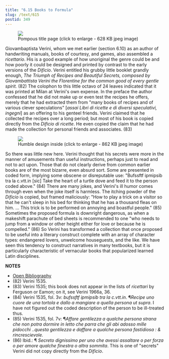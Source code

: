 ```yaml
---
title: "6.15 Books to Formula"
slug: /text/615
postid: 349
---
```



<figure class="mkdn-figure">
    <div onClick="createLightbox('/images_full//6.00_Chapter_Six/HFS_024.01.jpg','Pompous title page (click to enlarge - 628 KB jpeg image)')" class="mkdn-image-link" id="lbimage">
    <img class="mkdn-image" src="/images_full//6.00_Chapter_Six/HFS_024.01.jpg" />
    <figcaption class="mkdn-figcaption">Pompous title page (click to enlarge - 628 KB jpeg image)</figcaption>
    </div>
</figure>

Giovambaptista Verini, whom we met earlier (section 6.10) as an author of handwriting manuals, books of courtesy, and games, also assembled a *ricettario*. His is a good example of how unoriginal the genre could be and how poorly it could be designed and printed by contrast to the early versions of the *Dificio*. Verini entitled his grubby little booklet grandly enough, *The Triumph of Recipes and Beautiful Secrets, composed by Giovambattista Verini the Florentine for the common good of every gentle spirit.* (82) The colophon to this little octavo of 24 leaves indicated that it was printed at Milan at Verini's own expense. In the preface the author confessed that he did not make up or even test the recipes he offers, merely that he had extracted them from "many books of recipes and of various clever speculations" [*assai Libri di ricette e di diversi speculativi, ingegni*] as an offering to his genteel friends. Verini claimed that he collected the recipes over a long period; but most of his book is copied directly from the *Dificio di ricette*. He even copied the claim that he had made the collection for personal friends and associates. (83)


<figure class="mkdn-figure">
    <div onClick="createLightbox('/images_full//6.00_Chapter_Six/HFS_024.02.jpg','Humble design inside (click to enlarge - 862 KB jpeg image)')" class="mkdn-image-link" id="lbimage">
    <img class="mkdn-image" src="/images_full//6.00_Chapter_Six/HFS_024.02.jpg" />
    <figcaption class="mkdn-figcaption">Humble design inside (click to enlarge - 862 KB jpeg image)</figcaption>
    </div>
</figure>

So there was little new here. Verini thought that his secrets were more in the manner of amusements than useful instructions, perhaps just to read and not to act upon. Those that do not clearly derive from common earlier books are of the most bizarre, even absurd sort. Some are presented in coded form, implying some obscene or disreputable use: "Bufssftf ipmipsib tra la c.vtt.in [sic] Take the heart of a turtle dove and feed it to the person coded above." (84) There are many jokes, and Verini's ill humor comes through even when the joke itself is harmless. The itching powder of the *Dificio* is copied, but framed maliciously: "How to play a trick on a visitor so that he can't sleep in his bed for thinking that he has a thousand fleas on him. ... This trick is to be performed on annoying and boastful people." (85) Sometimes the proposed formula is downright dangerous, as when a makeshift parachute of bed sheets is recommended to one "who needs to jump from a window or other height either for love or because he is compelled." (86) So Verini has transformed a collection that once proposed to be useful into a literary construct complete with an array of character types: endangered lovers, unwelcome houseguests, and the like. We have seen this tendency to construct narratives in many textbooks, but it is particularly characteristic of vernacular books that popularized learned Latin disciplines.

**NOTES**
* [Open Bibliography](/bibliography.pdf)
* (82) Verini 1535.
* (83) Verini 1535; this book does not appear in the lists of *ricettari* by Ferguson or Eamon; on it, see Verini 1966a, 36.
* (84) Verini 1535, fol. 3v: *bufssftf ipmipsib tra la c.vtt.in*. ¶*Recipe uno cuore de una tortola e dallo a mangiare a quella persona ut supra*. I have not figured out the coded description of the person to be ill-treated thus.
* (85) Verini 1535, fol. 7v: ¶*Affare gentilezza a qualche persona strana che non potra dormire in letto che parra che gli abi adosso mille pidocchi ..questa gentilezza e daffare a qualche persona fastidiosa : &amp; rincrescievole.*
* (86) Ibid.: ¶ *Secreto dignissimo per uno che avessi assaltare o per forza o per amore qualche finestra o altra sommita*. This is one of "secrets" Verini did not copy directly from the *Dificio*.
